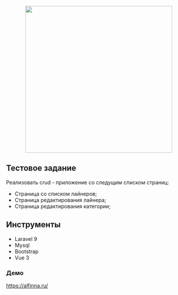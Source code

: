 <p align="center"><a href="https://laravel.com" target="_blank"><img src="https://raw.githubusercontent.com/laravel/art/master/logo-lockup/5%20SVG/2%20CMYK/1%20Full%20Color/laravel-logolockup-cmyk-red.svg" width="400"></a></p>

## Тестовое задание
Реализовать crud - приложение со следущим списком страниц:
- Страница со списком лайнеров;
- Страница редактирования лайнера;
- Страница редактирования категории;

## Инструменты

- Laravel 9
- Mysql
- Bootstrap
- Vue 3

### Демо
https://alfinna.ru/


